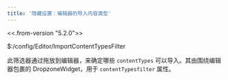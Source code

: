 ```yaml
---
title: '隐藏设置：编辑器的导入内容类型'
---
```


<<.from-version "5.2.0">>

$:/config/Editor/ImportContentTypesFilter

此筛选器通过拖放到编辑器，来确定哪些 `contentTypes` 可以导入。其由围绕编辑器包裹的 DropzoneWidget，用于 `contentTypesfilter` 属性。
